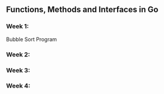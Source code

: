 ## Functions, Methods and Interfaces in Go

### Week 1:

Bubble Sort Program

### Week 2:

### Week 3:

### Week 4:
